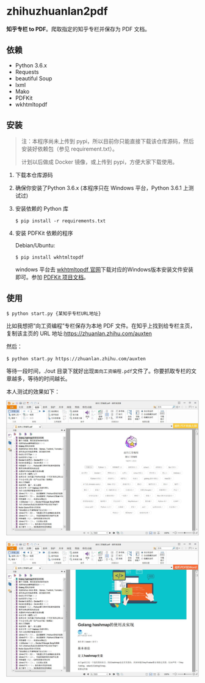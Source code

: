 # zhihuzhuanlan2pdf

**知乎专栏 to PDF**。爬取指定的知乎专栏并保存为 PDF 文档。

## 依赖

-   Python 3.6.x
-   Requests
-   beautiful Soup
-   lxml
-   Mako
-   PDFKit
-   wkhtmltopdf

## 安装

>   注：本程序尚未上传到 pypi，所以目前你只能直接下载该仓库源码，然后安装好依赖包（参见 requirement.txt）。
>
>   计划以后做成 Docker 镜像，或上传到 pypi，方便大家下载使用。

1.  下载本仓库源码

2.  确保你安装了Python 3.6.x (本程序只在 Windows 平台，Python 3.6.1 上测试过)

3.  安装依赖的 Python 库

    ```shell
    $ pip install -r requirements.txt
    ```

4.  安装 PDFKit 依赖的程序

    Debian/Ubuntu:

    ```shell
    $ pip install wkhtmltopdf
    ```

    windows 平台去 [wkhtmltopdf 官网](http://wkhtmltopdf.org/)下载对应的Windows版本安装文件安装即可。参加 [PDFKit 项目文档](https://github.com/JazzCore/python-pdfkit)。

## 使用

```shell
$ python start.py {某知乎专栏URL地址}
```

比如我想把“向工资编程”专栏保存为本地 PDF 文件。在知乎上找到给专栏主页，复制该主页的 URL 地址:https://zhuanlan.zhihu.com/auxten

然后：

```shell
$ python start.py https://zhuanlan.zhihu.com/auxten
```

等待一段时间，./out 目录下就好出现`面向工资编程.pdf`文件了。你要抓取专栏的文章越多，等待的时间越长。

本人测试的效果如下：

![cover](./out/img/cover.jpg)

![article](./out/img/article.jpg)